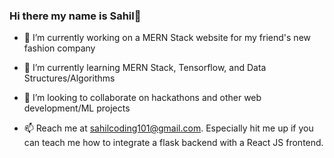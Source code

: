 ### Hi there my name is Sahil👋

<!--
**sahil485/sahil485** is a ✨ _special_ ✨ repository because its `README.md` (this file) appears on your GitHub profile.

Here are some ideas to get you started:

-->

- 🔭 I’m currently working on a MERN Stack website for my friend's new fashion company

- 🌱 I’m currently learning MERN Stack, Tensorflow, and Data Structures/Algorithms

- 👯 I’m looking to collaborate on hackathons and other web development/ML projects

- 📫 Reach me at sahilcoding101@gmail.com. Especially hit me up if you can teach me how to integrate a flask backend with a React JS frontend.
